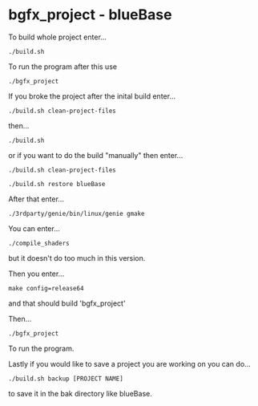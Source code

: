 # bgfx_project - blueBase

To build whole project enter...
```
./build.sh
```
To run the program after this use
```
./bgfx_project
```
If you broke the project after the inital build enter...
```
./build.sh clean-project-files
```
then...
```
./build.sh
```
or if you want to do the build "manually" then enter...
```
./build.sh clean-project-files
```
```
./build.sh restore blueBase
```
After that enter...
```
./3rdparty/genie/bin/linux/genie gmake
```
You can enter...
```
./compile_shaders 
```
but it doesn't do too much in this version.

Then you enter...
```
make config=release64 
```
and that should build 'bgfx_project'

Then...
```
./bgfx_project
```
To run the program.


Lastly if you would like to save a project you are working on you can do...
```
./build.sh backup [PROJECT NAME]
```
to save it in the bak directory like blueBase.
